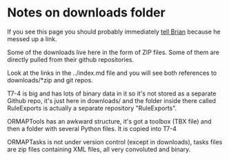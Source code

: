 # Notes on downloads folder

If you see this page you should probably immediately
[tell Brian](mailto:bwilson@co.clatsop.or.us) because he messed up a link.


Some of the downloads live here in the form of ZIP files.
Some of them are directly pulled from their github repositories.

Look at the links in the ../index.md file and you will see both references to downloads/*zip and git repos.

T7-4 is big and has lots of binary data in it so it's not stored as a separate Github repo,
it's just here in downloads/
and the folder inside there called RuleExports is actually a separate repository "RuleExports".

ORMAPTools has an awkward structure, it's got a toolbox (TBX file) and then a folder
with several Python files. It is copied into T7-4

ORMAPTasks is not under version control (except in downloads),
tasks files are zip files containing XML files,
all very convoluted and binary.

